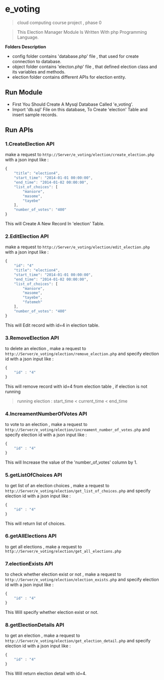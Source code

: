 # e_voting
> cloud computing course project , phase 0

> This Election Manager Module Is Written With php Programming Language.

**Folders Description**

- config folder contains 'database.php' file , that used for create connection to database.
- object folder contains 'electon.php' file , that defined election class and its variables and methods.
- election folder contains different APIs for election entity.

## Run Module 

- First You Should Create A Mysql Database Called 'e_voting'. 
- Import 'db.sql' File on this database, To Create 'election' Table and insert sample records.

## Run APIs

### 1.CreateElection API

make a request to `http://Server/e_voting/election/create_election.php` with a json input like :

```javascript
{
    "title": "election4",
    "start_time": "2014-01-01 00:00:00",
    "end_time": "2014-01-02 00:00:00",
    "list_of_choices": [
        "mansore",
        "masome",
        "tayebe"
    ],
    "number_of_votes": "400"
}

```

This will Create A New Record In 'election' Table.

### 2.EditElection API

make a request to `http://Server/e_voting/election/edit_election.php` with a json input like :

```javascript
{
    "id": "4"
    "title": "election4",
    "start_time": "2014-01-01 00:00:00",
    "end_time": "2014-01-02 00:00:00",
    "list_of_choices": [
        "mansore",
        "masome",
        "tayebe",
        "fatemeh"
    ],
    "number_of_votes": "400"
}

```

This will Edit record with id=4 in election table.

### 3.RemoveElection API

to delete an election , make a request to `http://Server/e_voting/election/remove_election.php` and specify election id with a json input like :

```javascript
{
    "id" : "4"
}
```

This will remove record with id=4 from election table , if election is not running 
> running election : start_time < current_time < end_time 

### 4.IncreamentNumberOfVotes API

to vote to an election , make a request to `http://Server/e_voting/election/increament_number_of_votes.php` and specify election id with a json input like :

```javascript
{
    "id" : "4"
}
```

This will Increase the value of the 'number_of_votes' column by 1.

### 5.getListOfChoices API

to get list of an election choices , make a request to `http://Server/e_voting/election/get_list_of_choices.php` and specify election id with a json input like :

```javascript
{
    "id" : "4"
}
```

This will return list of choices.

### 6.getAllElections API

to get all elections , make a request to `http://Server/e_voting/election/get_all_elections.php`


### 7.electionExists API

to check whether election exist or not , make a request to `http://Server/e_voting/election/election_exists.php` and specify election id with a json input like :

```javascript
{
    "id" : "4"
}
```

This Will specify whether election exist or not.

### 8.getElectionDetails API

to get an election , make a request to `http://Server/e_voting/election/get_election_detail.php` and specify election id with a json input like :

```javascript
{
    "id" : "4"
}
```

This Will return election detail with id=4.
